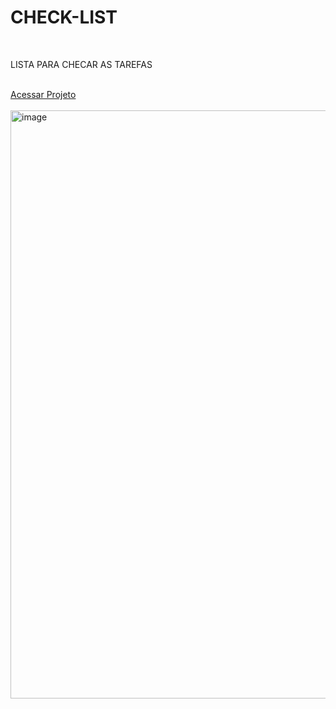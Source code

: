 <h1>CHECK-LIST</h1>
<br>
<p>LISTA PARA CHECAR AS TAREFAS</p>
<br>
<a  href="https://lista-de-tarefas-kappa-one.vercel.app/">Acessar Projeto</a>
<br>
<br>
<img width="941" alt="image" src="https://github.com/kaiocandido/lista-de-tarefas/assets/148023868/baca9f58-fbf4-43ab-9430-41cbb68e9812">
